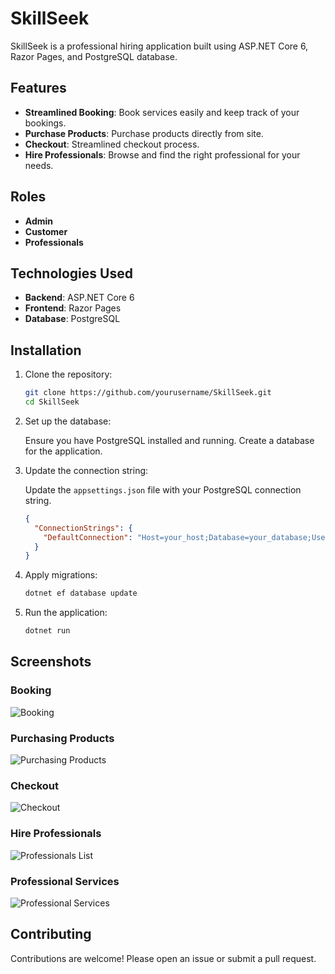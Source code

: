 # SkillSeek

SkillSeek is a professional hiring application built using ASP.NET Core 6, Razor Pages, and PostgreSQL database.

## Features

- **Streamlined Booking**: Book services easily and keep track of your bookings.
- **Purchase Products**: Purchase products directly from site.
- **Checkout**: Streamlined checkout process.
- **Hire Professionals**: Browse and find the right professional for your needs.

## Roles
- **Admin**
- **Customer**
- **Professionals**

## Technologies Used

- **Backend**: ASP.NET Core 6
- **Frontend**: Razor Pages
- **Database**: PostgreSQL

## Installation

1. Clone the repository:

    ```sh
    git clone https://github.com/yourusername/SkillSeek.git
    cd SkillSeek
    ```

2. Set up the database:

    Ensure you have PostgreSQL installed and running. Create a database for the application.

3. Update the connection string:

    Update the `appsettings.json` file with your PostgreSQL connection string.

    ```json
    {
      "ConnectionStrings": {
        "DefaultConnection": "Host=your_host;Database=your_database;Username=your_username;Password=your_password"
      }
    }
    ```

4. Apply migrations:

    ```sh
    dotnet ef database update
    ```

5. Run the application:

    ```sh
    dotnet run
    ```

## Screenshots

### Booking

![Booking](https://i.postimg.cc/5NjpxH38/Bookings.png)

### Purchasing Products

![Purchasing Products](https://i.postimg.cc/522J9Srn/Products.png)

### Checkout

![Checkout](https://i.postimg.cc/c4K7ppxm/checkout.png)

### Hire Professionals 

![Professionals List](https://i.postimg.cc/6qZ30fKd/Professionals.png)

### Professional Services

![Professional Services](https://i.postimg.cc/fWCgWQhQ/Services.png)

## Contributing

Contributions are welcome! Please open an issue or submit a pull request.
